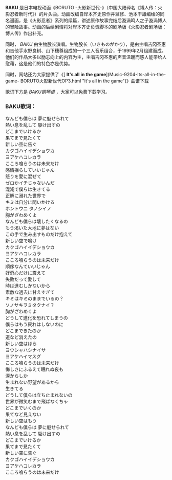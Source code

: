 

**BAKU** 是日本电视动画《BORUTO
-火影新世代-》（中国大陆译名《博人传：火影忍者新时代》）的片头曲。动画改编自岸本齐史原作并监修、池本干雄编绘的同名漫画，是《火影忍者》系列的续篇，讲述原作故事完结后漩涡鸣人之子漩涡博人的冒险故事。动画的后续剧情将对岸本齐史负责脚本的剧场版《火影忍者剧场版：博人传》作出补充。

同时， _BAKU_
由生物股长演唱。生物股长（いきものがかり），是由主唱吉冈圣惠和吉他手水野良树、山下穗尊组成的一个三人音乐组合，于1999年2月组建而成。他们的作品大多以励志向上的内容为主，主唱吉冈圣惠的声音温暖而感人能带给人慰藉，这是他们的特色亦是优势。

同时，网站还为大家提供了《[ **It's all in the game**](Music-9204-Its-all-in-the-game-
BORUTO火影新世代OP3.html "It's all in the game")》曲谱下载

歌词下方是 _BAKU钢琴谱_ ，大家可以免费下载学习。

### BAKU歌词：

なんども僕らは 夢に魅せられて  
熱い息を乱して 駆け出すの  
どこまでいけるか  
果てまで見たくて  
新しい空に告ぐ  
カクゴハイイデショウカ  
ヨアケハコレカラ  
こころ喰らうのは未来だけ  
感情揺らしていいじゃん  
怒りを愛に混ぜて  
ゼロかイチじゃないんだ  
混沌で僕らは生きてる  
正解に溺れた世界で  
キミは自分に問いかける  
ホントウニ タノシイノ  
胸がざわめくよ  
なんども僕らは壊したくなるの  
もう渇いた大地に夢はない  
この手で生み出すものだけ抱えて  
新しい空で鳴け  
カクゴハイイデショウカ  
ヨアケハコレカラ  
こころ喰らうのは未来だけ  
順序なんていいじゃん  
好奇心だけに震えて  
失敗だって愛して  
時は進むしかないから  
素敵な過去に甘えすぎて  
キミはキミのままでいるの？  
ソノサキヲミタクナイ？  
胸がざわめくよ  
どうして進化を恐れてしまうの  
僕らはもう戻れはしないのに  
どこまできたのか  
道など消えたの  
新しい空はほら  
ヨウシャハシナイサ  
ヨアケハイマスグ  
こころ喰らうのは未来だけ  
悔しさにふるえて眠れぬ夜も  
涙からしか  
生まれない野望があるから  
生きてる  
どうして僕らは立ち止まれないの  
世界が微笑むまで飛ばなくちゃ  
どこまでいくのか  
果てなど見えない  
新しい空はもう  
なんども僕らは 夢に魅せられて  
熱い息を乱して 駆け出すの  
どこまでいけるか  
果てまで見たくて  
新しい空に告ぐ  
カクゴハイイデショウカ  
ヨアケハコレカラ  
こころ喰らうのは未来だけ

